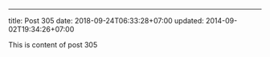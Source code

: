 ---
title: Post 305
date: 2018-09-24T06:33:28+07:00
updated: 2014-09-02T19:34:26+07:00

This is content of post 305